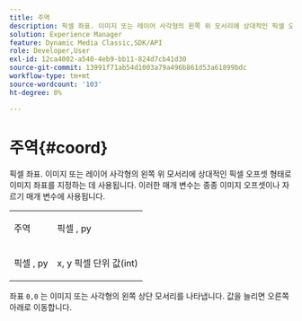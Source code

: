 ```yaml
---
title: 주역
description: 픽셀 좌표. 이미지 또는 레이어 사각형의 왼쪽 위 모서리에 상대적인 픽셀 오프셋 형태로 이미지 좌표를 지정하는 데 사용됩니다. 이러한 매개 변수는 종종 이미지 오프셋이나 자르기 매개 변수에 사용됩니다.
solution: Experience Manager
feature: Dynamic Media Classic,SDK/API
role: Developer,User
exl-id: 12ca4002-a540-4eb9-bb11-824d7cb41d30
source-git-commit: 13991f71ab54d1003a79a496b861d53a61899bdc
workflow-type: tm+mt
source-wordcount: '103'
ht-degree: 0%

---
```


# 주역{#coord}

픽셀 좌표. 이미지 또는 레이어 사각형의 왼쪽 위 모서리에 상대적인 픽셀 오프셋 형태로 이미지 좌표를 지정하는 데 사용됩니다. 이러한 매개 변수는 종종 이미지 오프셋이나 자르기 매개 변수에 사용됩니다.

<table id="simpletable_A686120953124ACB8803CB9C877252AB"> 
 <tr class="strow"> 
  <td class="stentry"> <p><span class="codeph"> <span class="varname"> 주역</span> </span> </p> </td> 
  <td class="stentry"> <p><span class="codeph"> <span class="varname"> 픽셀</span> </span>, <span class="codeph"><span class="varname"> py</span></span> </p></td> 
 </tr> 
 <tr class="strow"> 
  <td class="stentry"> <p><span class="codeph"> <span class="varname"> 픽셀</span> </span>, <span class="codeph"><span class="varname"> py</span></span> </p></td> 
  <td class="stentry"> <p><span class="varname"> x</span>, <span class="varname"> y</span> 픽셀 단위 값(int) </p></td> 
 </tr> 
</table>

좌표 `0,0` 는 이미지 또는 사각형의 왼쪽 상단 모서리를 나타냅니다. 값을 늘리면 오른쪽 아래로 이동합니다.
